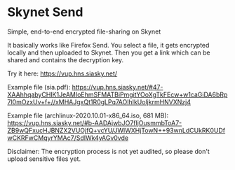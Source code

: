 # Skynet Send

Simple, end-to-end encrypted file-sharing on Skynet

It basically works like Firefox Send. You select a file, it gets encrypted locally and then uploaded to Skynet. Then you get a link which can be shared and contains the decryption key.

Try it here: https://vup.hns.siasky.net/

Example file (sia.pdf): https://vup.hns.siasky.net/#47-XAAhhqabyCHIK1JeAMIoEhmSFMATBiPmgitYOoXgTkFEcw+w1caGiDA6bRp7l0mOzxUv+f+//xMHAJgxQt1R0gLPq7AOlhIkUoljkrmHNVXNzj4

Example file (archlinux-2020.10.01-x86_64.iso, 681 MB): https://vup.hns.siasky.net/#b-AADAjwbJO7fljOusmmbToA7-ZB9wQFxucHJBNZX2VUOjfQ+vcYU/JWlWXHjTowN++93wnLdCUkRK0UDfwCKRFwCMqyrYMAc7/SdIWk4yAGv0vde

Disclaimer: The encryption process is not yet audited, so please don't upload sensitive files yet.
